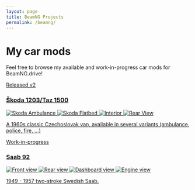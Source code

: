 ```yaml
---
layout: page
title: BeamNG Projects
permalink: /beamng/
---
```


<div class="projects-grid">
  <div class="main-intro">
    <h1>My car mods</h1>
    <p>Feel free to browse my available and work-in-progress car mods for BeamNG.drive!</p>
  </div>

  <a class="project-card" href="{{ site.baseurl }}/BNG/S1203/">
    <div class="status released">Released v2</div>
    <h3>Škoda 1203/Taz 1500</h3>
    <div class="car-gallery">
        <img src="{{ site.baseurl }}/BNG/pics/S1203_ambo.png" alt="Skoda Ambulance">
        <img src="{{ site.baseurl }}/BNG/pics/S1203_flatbed.png" alt="Skoda Flatbed">
        <img src="{{ site.baseurl }}/BNG/pics/S1203_interior.png" alt="Interior">
        <img src="{{ site.baseurl }}/BNG/pics/S1203_rear.png" alt="Rear View">
    </div>
    <p>A 1960s classic Czechoslovak van, available in several variants (ambulance, police, fire, ...)</p>
  </a>

  <a class="project-card" href="{{ site.baseurl }}/BNG/S92a/">
    <div class="status wip">Work-in-progress</div>
    <h3>Saab 92</h3>
    <div class="car-gallery">
        <img src="{{ site.baseurl }}/BNG/pics/Saab92_1.png" alt="Front view">
        <img src="{{ site.baseurl }}/BNG/pics/Saab92_2.png" alt="Rear view">
        <img src="{{ site.baseurl }}/BNG/pics/Saab92_3.png" alt="Dashboard view">
        <img src="{{ site.baseurl }}/BNG/pics/Saab92_4.png" alt="Engine view">
    </div>
    <p>1949 - 1957 two-stroke Swedish Saab.</p>
  </a>

  <!-- More cards -->
</div>
